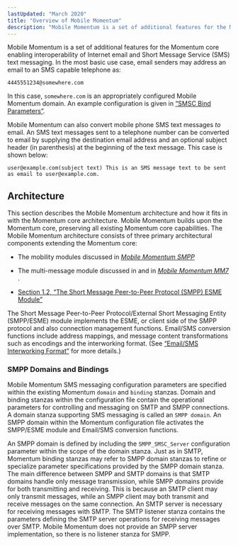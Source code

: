 ```yaml
---
lastUpdated: "March 2020"
title: "Overview of Mobile Momentum"
description: "Mobile Momentum is a set of additional features for the Momentum core enabling interoperability of Internet email and Short Message Service SMS text messaging In the most basic use case email senders may address an email to an SMS capable telephone as 4445551234 somewhere com In this case somewhere com..."
---
```



Mobile Momentum is a set of additional features for the Momentum core enabling interoperability of Internet email and Short Message Service (SMS) text messaging. In the most basic use case, email senders may address an email to an SMS capable telephone as:

`4445551234@somewhere.com`

In this case, `somewhere.com` is an appropriately configured Mobile Momentum domain. An example configuration is given in [“SMSC Bind Parameters”](/momentum/mobile/mobile-reference/mobility-best-practices#mobility.best.practices.bind.params).

Mobile Momentum can also convert mobile phone SMS text messages *to* email. An SMS text messages sent to a telephone number can be converted to email by supplying the destination email address and an optional subject header (in parenthesis) at the beginning of the text message. This case is shown below:

```
user@example.com(subject text) This is an SMS message text to be sent
as email to user@example.com.
```

## <a name="overview-architecture"></a> Architecture

This section describes the Mobile Momentum architecture and how it fits in with the Momentum core architecture. Mobile Momentum builds upon the Momentum core, preserving all existing Momentum core capabilities. The Mobile Momentum architecture consists of three primary architectural components extending the Momentum core:

*   The mobility modules discussed in [*Mobile Momentum SMPP*](/momentum/mobile/mobile-reference/momentum-mobility) 

*   The multi-message module discussed in and in [*Mobile Momentum MM7*](/momentum/mobile/mobile-reference/mobility-mm-7) .

*   [Section 1.2, “The Short Message Peer-to-Peer Protocol (SMPP) ESME Module”](overview.smppesme "1.2. The Short Message Peer-to-Peer Protocol (SMPP) ESME Module")

The Short Message Peer-to-Peer Protocol/External Short Messaging Entity (SMPP/ESME) module implements the ESME, or client side of the SMPP protocol and also connection management functions. Email/SMS conversion functions include address mappings, and message content transformations such as encodings and the interworking format. (See [“Email/SMS Interworking Format”](/momentum/mobile/mobile-reference/overview-smpp-email-sms#overview-SMPPInterworkingFormat) for more details.)

### <a name="overview-SMPPDomainsandBindings"></a> SMPP Domains and Bindings

Mobile Momentum SMS messaging configuration parameters are specified within the existing Momentum `domain` and `binding` stanzas. Domain and binding stanzas within the configuration file contain the operational parameters for controlling and messaging on SMTP and SMPP connections. A domain stanza supporting SMS messaging is called an `SMPP domain`. An SMPP domain within the Momentum configuration file activates the SMPP/ESME module and Email/SMS conversion functions.

An SMPP domain is defined by including the `SMPP_SMSC_Server` configuration parameter within the scope of the domain stanza. Just as in SMTP, Momentum binding stanzas may refer to SMPP domain stanzas to refine or specialize parameter specifications provided by the SMPP domain stanza. The main difference between SMPP and SMTP domains is that SMTP domains handle only message transmission, while SMPP domains provide for both transmitting and receiving. This is because an SMTP client may only transmit messages, while an SMPP client may both transmit and receive messages on the same connection. An SMTP server is necessary for receiving messages with SMTP. The SMTP listener stanza contains the parameters defining the SMTP server operations for receiving messages over SMTP. Mobile Momentum does not provide an SMPP server implementation, so there is no listener stanza for SMPP.